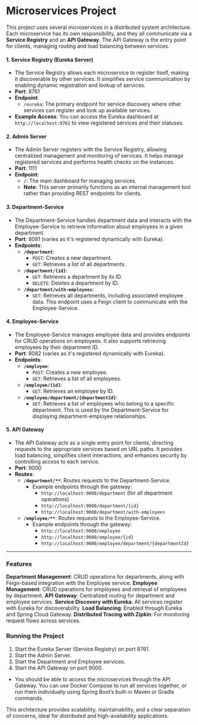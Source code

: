 
# Microservices Project

This project uses several microservices in a distributed system architecture. Each microservice has its own responsibility, and they all communicate via a **Service Registry** and an **API Gateway**. The API Gateway is the entry point for clients, managing routing and load balancing between services.

#### 1. **Service Registry (Eureka Server)**

- The Service Registry allows each microservice to register itself, making it discoverable by other services. It simplifies service communication by enabling dynamic registration and lookup of services.
- **Port**: 8761
- **Endpoint**: 
  - `/eureka`: The primary endpoint for service discovery where other services can register and look up available services.
- **Example Access**: You can access the Eureka dashboard at `http://localhost:8761` to view registered services and their statuses.

#### 2. **Admin Server**

- The Admin Server registers with the Service Registry, allowing centralized management and monitoring of services. It helps manage registered services and performs health checks on the instances.
- **Port**: 1111
- **Endpoint**:
  - `/`: The main dashboard for managing services.
  - **Note**: This server primarily functions as an internal management tool rather than providing REST endpoints for clients.

#### 3. **Department-Service**

- The Department-Service handles department data and interacts with the Employee-Service to retrieve information about employees in a given department.
- **Port**: 8081 (varies as it's registered dynamically with Eureka).
- **Endpoints**:
  - **`/department`**: 
    - `POST`: Creates a new department.
    - `GET`: Retrieves a list of all departments.
  - **`/department/{id}`**: 
    - `GET`: Retrieves a department by its ID.
    - `DELETE`: Deletes a department by ID.
  - **`/department/with-employees`**:
    - `GET`: Retrieves all departments, including associated employee data. This endpoint uses a Feign client to communicate with the Employee-Service.

#### 4. **Employee-Service**

- The Employee-Service manages employee data and provides endpoints for CRUD operations on employees. It also supports retrieving employees by their department ID.
- **Port**: 8082 (varies as it's registered dynamically with Eureka).
- **Endpoints**:
  - **`/employee`**:
    - `POST`: Creates a new employee.
    - `GET`: Retrieves a list of all employees.
  - **`/employee/{id}`**:
    - `GET`: Retrieves an employee by ID.
  - **`/employee/department/{departmentId}`**:
    - `GET`: Retrieves a list of employees who belong to a specific department. This is used by the Department-Service for displaying department-employee relationships.

#### 5. **API Gateway**

- The API Gateway acts as a single entry point for clients, directing requests to the appropriate services based on URL paths. It provides load balancing, simplifies client interactions, and enhances security by controlling access to each service.
- **Port**: 9000
- **Routes**:
  - **`/department/**`**: Routes requests to the Department-Service.
    - Example endpoints through the gateway:
      - `http://localhost:9000/department` (for all department operations)
      - `http://localhost:9000/department/{id}`
      - `http://localhost:9000/department/with-employees`
  - **`/employee/**`**: Routes requests to the Employee-Service.
    - Example endpoints through the gateway:
      - `http://localhost:9000/employee`
      - `http://localhost:9000/employee/{id}`
      - `http://localhost:9000/employee/department/{departmentId}`

---

### Features
**Department Management**: CRUD operations for departments, along with Feign-based integration with the Employee service.
**Employee Management**: CRUD operations for employees and retrieval of employees by department.
**API Gateway**: Centralized routing for department and employee services.
**Service Discovery with Eureka**: All services register with Eureka for discoverability.
**Load Balancing**: Enabled through Eureka and Spring Cloud Gateway.
**Distributed Tracing with Zipkin**: For monitoring request flows across services.

### Running the Project
1. Start the Eureka Server (Service Registry) on port 8761.
2. Start the Admin Server.
3. Start the Department and Employee services.
4. Start the API Gateway on port 9000.
- You should be able to access the microservices through the API Gateway.
You can use Docker Compose to run all services together, or run them individually using Spring Boot’s built-in Maven or Gradle commands.

This architecture provides scalability, maintainability, and a clear separation of concerns, ideal for distributed and high-availability applications.
